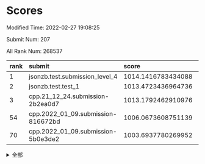 # Scores

Modified Time: 2022-02-27 19:08:25

Submit Num: 207

All Rank Num: 268537

| rank |               submit               |       score        |       sigma        | pk_num |
| :--- | :--------------------------------- | :----------------- | :----------------- | :----- |
| 1    | jsonzb.test.submission_level_4     | 1014.1416783434088 | 0.8359938811383659 | 5187   |
| 2    | jsonzb.test.test_1                 | 1013.4723436964736 | 0.8215650126502081 | 5194   |
| 3    | cpp.21_12_24.submission-2b2ea0d7   | 1013.1792462910976 | 0.8096096764426524 | 5189   |
| 54   | cpp.2022_01_09.submission-816672bd | 1006.0673608751139 | 0.7176775121987113 | 5192   |
| 70   | cpp.2022_01_09.submission-5b0e3de2 | 1003.6937780269952 | 0.7177283950626935 | 5186   |


<details>
<summary>全部</summary>

| rank |                 submit                 |       score        |       sigma        | pk_num |
| :--- | :------------------------------------- | :----------------- | :----------------- | :----- |
| 1    | jsonzb.test.submission_level_4         | 1014.1416783434088 | 0.8359938811383659 | 5187   |
| 2    | jsonzb.test.test_1                     | 1013.4723436964736 | 0.8215650126502081 | 5194   |
| 3    | cpp.21_12_24.submission-2b2ea0d7       | 1013.1792462910976 | 0.8096096764426524 | 5189   |
| 4    | gobigger.level_3.submission_level_3_38 | 1012.6210212678056 | 0.7753098562358631 | 5189   |
| 5    | gobigger.level_3.submission_level_3_34 | 1011.497101698891  | 0.7466436811801732 | 5186   |
| 6    | gobigger.level_3.submission_level_3_42 | 1011.4368137130634 | 0.742075096939579  | 5188   |
| 7    | gobigger.level_3.submission_level_3_19 | 1011.013231388695  | 0.762151824102269  | 5192   |
| 8    | gobigger.level_3.submission_level_3_22 | 1011.0087883070985 | 0.763706779733068  | 5188   |
| 9    | gobigger.level_3.submission_level_3_5  | 1010.7102830509511 | 0.8029598479358834 | 5189   |
| 10   | gobigger.level_3.submission_level_3_28 | 1010.6833801929016 | 0.7786291817355656 | 5186   |
| 11   | gobigger.level_3.submission_level_3_40 | 1010.5814477459544 | 0.7605450806653641 | 5192   |
| 12   | gobigger.level_3.submission_level_3_10 | 1010.5367061847471 | 0.7464648407700326 | 5189   |
| 13   | gobigger.level_3.submission_level_3_44 | 1010.5176890598942 | 0.7748358296307175 | 5196   |
| 14   | gobigger.level_3.submission_level_3_12 | 1010.394242154099  | 0.7646310362649527 | 5189   |
| 15   | gobigger.level_3.submission_level_3_41 | 1010.3920093429019 | 0.7503703986141131 | 5186   |
| 16   | gobigger.level_3.submission_level_3_3  | 1010.336115164184  | 0.7649277799042189 | 5186   |
| 17   | gobigger.level_3.submission_level_3_46 | 1010.3315189932813 | 0.7475456680645263 | 5186   |
| 18   | gobigger.level_3.submission_level_3_7  | 1010.3257162035818 | 0.747962701500885  | 5187   |
| 19   | gobigger.level_3.submission_level_3_15 | 1010.3110249547378 | 0.7586721660966114 | 5193   |
| 20   | gobigger.level_3.submission_level_3_31 | 1010.3028728400988 | 0.750062951456361  | 5192   |
| 21   | gobigger.level_3.submission_level_3_32 | 1010.229463093342  | 0.7731424455586587 | 5188   |
| 22   | gobigger.level_3.submission_level_3_25 | 1010.1666439058162 | 0.7701650687969215 | 5189   |
| 23   | gobigger.level_3.submission_level_3_48 | 1010.0885473833941 | 0.7551326536815097 | 5192   |
| 24   | gobigger.level_3.submission_level_3_47 | 1010.0830126478959 | 0.7595056473258704 | 5189   |
| 25   | gobigger.level_3.submission_level_3_36 | 1010.0794124506824 | 0.7580779328727439 | 5186   |
| 26   | gobigger.level_3.submission_level_3_18 | 1010.0726841822091 | 0.7570305311631801 | 5186   |
| 27   | gobigger.level_3.submission_level_3_24 | 1010.0444053479831 | 0.7552648954338802 | 5190   |
| 28   | gobigger.level_3.submission_level_3_23 | 1010.0052625347761 | 0.7526519554014571 | 5185   |
| 29   | gobigger.level_3.submission_level_3_39 | 1010.0028497066257 | 0.7609573719195997 | 5188   |
| 30   | gobigger.level_3.submission_level_3_37 | 1009.9891082411834 | 0.7398633143513116 | 5191   |
| 31   | gobigger.level_3.submission_level_3_27 | 1009.8980620914479 | 0.7558303606379568 | 5188   |
| 32   | gobigger.level_3.submission_level_3_9  | 1009.8766384388206 | 0.7536166974434214 | 5190   |
| 33   | gobigger.level_3.submission_level_3_26 | 1009.8358306432285 | 0.7506631641727576 | 5192   |
| 34   | gobigger.level_3.submission_level_3_20 | 1009.690953700498  | 0.7547257612162078 | 5190   |
| 35   | gobigger.level_3.submission_level_3_1  | 1009.6894421609201 | 0.7577846372622815 | 5189   |
| 36   | gobigger.level_3.submission_level_3_14 | 1009.6188632779371 | 0.7425448965154648 | 5192   |
| 37   | gobigger.level_3.submission_level_3_8  | 1009.527280673613  | 0.7701945476488506 | 5188   |
| 38   | gobigger.level_3.submission_level_3_16 | 1009.511277672519  | 0.7595132497934506 | 5186   |
| 39   | gobigger.level_3.submission_level_3_4  | 1009.4971096917989 | 0.76265783204739   | 5186   |
| 40   | gobigger.level_3.submission_level_3_21 | 1009.4944580891657 | 0.76587599819985   | 5188   |
| 41   | gobigger.level_3.submission_level_3_45 | 1009.4602145123797 | 0.7476922581462235 | 5189   |
| 42   | gobigger.level_3.submission_level_3_13 | 1009.4243072222469 | 0.7589010957869916 | 5189   |
| 43   | gobigger.level_3.submission_level_3_35 | 1009.4196378886159 | 0.7554244143970179 | 5188   |
| 44   | gobigger.level_3.submission_level_3_33 | 1009.3996598786653 | 0.7661480987434931 | 5187   |
| 45   | gobigger.level_3.submission_level_3_11 | 1009.3934164837186 | 0.7367342270574802 | 5195   |
| 46   | gobigger.level_3.submission_level_3_17 | 1009.3310292359191 | 0.7430682484772642 | 5194   |
| 47   | gobigger.level_3.submission_level_3_2  | 1009.3164467429365 | 0.7375636427941759 | 5189   |
| 48   | gobigger.level_3.submission_level_3_6  | 1009.30105636816   | 0.7725116779745785 | 5192   |
| 49   | gobigger.level_3.submission_level_3_43 | 1009.1850093320543 | 0.7248460166034265 | 5190   |
| 50   | gobigger.level_3.submission_level_3_30 | 1009.1727388937526 | 0.746462470865875  | 5188   |
| 51   | gobigger.level_3.submission_level_3_29 | 1009.0267895496706 | 0.7643725440433863 | 5184   |
| 52   | gobigger.level_3.submission_level_3_0  | 1008.6187100472497 | 0.7596425442740565 | 5185   |
| 53   | gobigger.level_3.submission_level_3_49 | 1008.2980443946726 | 0.7336366132727304 | 5194   |
| 54   | cpp.2022_01_09.submission-816672bd     | 1006.0673608751139 | 0.7176775121987113 | 5192   |
| 55   | gobigger.level_1.submission_level_1_49 | 1004.7291488645317 | 0.7238226438294108 | 5191   |
| 56   | gobigger.level_1.submission_level_1_38 | 1004.5135279730339 | 0.7273497046384487 | 5189   |
| 57   | gobigger.level_1.submission_level_1_1  | 1004.501660264405  | 0.7240151463554072 | 5188   |
| 58   | gobigger.level_1.submission_level_1_17 | 1004.3450836188085 | 0.723788822687221  | 5194   |
| 59   | gobigger.level_1.submission_level_1_39 | 1004.2759465220872 | 0.7277196520390741 | 5190   |
| 60   | gobigger.level_1.submission_level_1_11 | 1004.0903824172343 | 0.7143635118842284 | 5190   |
| 61   | gobigger.level_1.submission_level_1_32 | 1004.0825866868373 | 0.72215265071856   | 5185   |
| 62   | gobigger.level_1.submission_level_1_34 | 1004.0355298245915 | 0.7281651767635433 | 5189   |
| 63   | gobigger.level_1.submission_level_1_47 | 1004.0226414477161 | 0.7113771307791237 | 5189   |
| 64   | gobigger.level_1.submission_level_1_24 | 1003.9764617171778 | 0.7162915882390001 | 5193   |
| 65   | gobigger.level_1.submission_level_1_42 | 1003.9330472986177 | 0.7221777413822897 | 5184   |
| 66   | gobigger.level_1.submission_level_1_15 | 1003.8914980704523 | 0.7213394693836112 | 5191   |
| 67   | gobigger.level_1.submission_level_1_9  | 1003.7812755861487 | 0.7275486988853554 | 5188   |
| 68   | gobigger.level_1.submission_level_1_19 | 1003.7559967577972 | 0.7074403624830821 | 5188   |
| 69   | gobigger.level_1.submission_level_1_14 | 1003.6973773768563 | 0.726097528580003  | 5197   |
| 70   | cpp.2022_01_09.submission-5b0e3de2     | 1003.6937780269952 | 0.7177283950626935 | 5186   |
| 71   | gobigger.level_1.submission_level_1_41 | 1003.6352099472272 | 0.7146060607018643 | 5193   |
| 72   | gobigger.level_1.submission_level_1_40 | 1003.5047457169746 | 0.7121319865058149 | 5189   |
| 73   | gobigger.level_1.submission_level_1_7  | 1003.500787409823  | 0.7168174624117291 | 5189   |
| 74   | gobigger.level_1.submission_level_1_43 | 1003.4708419451644 | 0.719752679568256  | 5191   |
| 75   | gobigger.level_1.submission_level_1_37 | 1003.4012071554702 | 0.718816987905039  | 5191   |
| 76   | gobigger.level_1.submission_level_1_36 | 1003.3772087570954 | 0.7165899633649583 | 5190   |
| 77   | gobigger.level_1.submission_level_1_29 | 1003.3637413096915 | 0.7079260578182556 | 5187   |
| 78   | gobigger.level_1.submission_level_1_25 | 1003.345499315597  | 0.7089647034612447 | 5192   |
| 79   | gobigger.level_1.submission_level_1_46 | 1003.3137289142363 | 0.7112890827656292 | 5192   |
| 80   | gobigger.level_1.submission_level_1_26 | 1003.303922219002  | 0.7075968516168081 | 5183   |
| 81   | gobigger.level_1.submission_level_1_8  | 1003.2472222285647 | 0.7174622613662568 | 5190   |
| 82   | gobigger.level_1.submission_level_1_13 | 1003.2405365223744 | 0.7131351845790641 | 5194   |
| 83   | gobigger.level_1.submission_level_1_0  | 1003.1991940958117 | 0.7168610966097472 | 5191   |
| 84   | gobigger.level_1.submission_level_1_2  | 1003.1536993959376 | 0.7323180032896036 | 5190   |
| 85   | gobigger.level_1.submission_level_1_33 | 1003.1220973903603 | 0.7131447501207089 | 5192   |
| 86   | gobigger.level_1.submission_level_1_30 | 1003.0626690848179 | 0.7216002618604587 | 5190   |
| 87   | gobigger.level_1.submission_level_1_4  | 1003.0477176176818 | 0.7038689903755109 | 5191   |
| 88   | gobigger.level_1.submission_level_1_28 | 1002.891230288254  | 0.7025675251402645 | 5189   |
| 89   | gobigger.level_1.submission_level_1_21 | 1002.838326970442  | 0.7108325559094449 | 5188   |
| 90   | gobigger.level_1.submission_level_1_5  | 1002.8014493563436 | 0.7092897864040963 | 5188   |
| 91   | gobigger.level_1.submission_level_1_45 | 1002.788618050545  | 0.7180930030546119 | 5190   |
| 92   | gobigger.level_1.submission_level_1_10 | 1002.7499843167337 | 0.7240547667314242 | 5187   |
| 93   | gobigger.level_1.submission_level_1_35 | 1002.7414582438272 | 0.7296217178587076 | 5188   |
| 94   | gobigger.level_1.submission_level_1_27 | 1002.7075937823696 | 0.727276136831614  | 5191   |
| 95   | gobigger.level_1.submission_level_1_6  | 1002.5942943818475 | 0.7103649429723202 | 5189   |
| 96   | gobigger.level_1.submission_level_1_22 | 1002.586481289553  | 0.7179756971799082 | 5190   |
| 97   | gobigger.level_1.submission_level_1_48 | 1002.5721269788713 | 0.7039105281306887 | 5191   |
| 98   | gobigger.level_1.submission_level_1_16 | 1002.5690852819007 | 0.7183140483783937 | 5190   |
| 99   | gobigger.level_1.submission_level_1_3  | 1002.4636464988715 | 0.7053569711971662 | 5191   |
| 100  | gobigger.level_1.submission_level_1_12 | 1002.4105647227842 | 0.7149483182226437 | 5189   |
| 101  | gobigger.level_1.submission_level_1_23 | 1002.3964715332257 | 0.7161256268097245 | 5192   |
| 102  | gobigger.level_1.submission_level_1_31 | 1002.3736332605708 | 0.7076568919029503 | 5193   |
| 103  | gobigger.level_1.submission_level_1_20 | 1002.3410713971152 | 0.7058359038880256 | 5194   |
| 104  | gobigger.level_1.submission_level_1_44 | 1002.2641889817226 | 0.7175321623484809 | 5184   |
| 105  | gobigger.level_1.submission_level_1_18 | 1002.1530333257517 | 0.7245545812923253 | 5192   |
| 106  | gobigger.random.submission_random_5    | 997.1653238133708  | 0.705694425477267  | 5190   |
| 107  | gobigger.random.submission_random_30   | 996.9956127502506  | 0.7102675587540841 | 5186   |
| 108  | gobigger.random.submission_random_38   | 996.8901688859746  | 0.695239131160468  | 5195   |
| 109  | gobigger.random.submission_random_1    | 996.8038647853848  | 0.7103082018748087 | 5191   |
| 110  | gobigger.random.submission_random_4    | 996.7320958990942  | 0.7087341415308609 | 5190   |
| 111  | gobigger.random.submission_random_12   | 996.6807979886996  | 0.7113045490928659 | 5188   |
| 112  | gobigger.random.submission_random_43   | 996.6751781574419  | 0.7039588767989191 | 5189   |
| 113  | gobigger.random.submission_random_46   | 996.6533688296249  | 0.7059837079329531 | 5186   |
| 114  | gobigger.random.submission_random_28   | 996.616990987508   | 0.7067533519030722 | 5191   |
| 115  | gobigger.random.submission_random_19   | 996.5871463717995  | 0.7080771067760384 | 5189   |
| 116  | gobigger.random.submission_random_36   | 996.4167575525406  | 0.704382468832829  | 5187   |
| 117  | gobigger.random.submission_random_2    | 996.3897749322808  | 0.7089482710743146 | 5190   |
| 118  | gobigger.random.submission_random_35   | 996.3728221792227  | 0.7259374027717715 | 5187   |
| 119  | gobigger.random.submission_random_45   | 996.3540091327719  | 0.7055875433365627 | 5187   |
| 120  | gobigger.random.submission_random_48   | 996.3390881657568  | 0.7072611687660485 | 5187   |
| 121  | gobigger.random.submission_random_17   | 996.3098621962661  | 0.7149747647504866 | 5197   |
| 122  | gobigger.random.submission_random_3    | 996.2300600571526  | 0.7144156441365918 | 5187   |
| 123  | gobigger.random.submission_random_42   | 996.225034451517   | 0.7060772110807056 | 5188   |
| 124  | gobigger.random.submission_random_20   | 996.1696972624131  | 0.7084758964549158 | 5190   |
| 125  | gobigger.random.submission_random_18   | 996.1239708153427  | 0.7135664996326176 | 5193   |
| 126  | gobigger.random.submission_random_24   | 996.1035878599682  | 0.7143815207546659 | 5192   |
| 127  | gobigger.random.submission_random_10   | 996.0839232591833  | 0.7067119863879953 | 5190   |
| 128  | gobigger.random.submission_random_41   | 996.0615468977312  | 0.7101380190532867 | 5184   |
| 129  | gobigger.random.submission_random_47   | 996.0613524764187  | 0.7088359709583899 | 5194   |
| 130  | gobigger.random.submission_random_32   | 996.0482821390192  | 0.7085220763697407 | 5191   |
| 131  | gobigger.random.submission_random_39   | 995.9702135826271  | 0.7120342409855362 | 5183   |
| 132  | gobigger.random.submission_random_33   | 995.9619508894637  | 0.6952333849210385 | 5193   |
| 133  | gobigger.random.submission_random_15   | 995.956692833435   | 0.7231721166226839 | 5186   |
| 134  | gobigger.random.submission_random_34   | 995.9386496214976  | 0.7147371758868506 | 5187   |
| 135  | gobigger.random.submission_random_23   | 995.9274806471386  | 0.7203467181466422 | 5185   |
| 136  | gobigger.random.submission_random_29   | 995.9227611383977  | 0.7132026409234847 | 5189   |
| 137  | gobigger.random.submission_random_44   | 995.91893330361    | 0.7175077438536078 | 5194   |
| 138  | gobigger.random.submission_random_9    | 995.9093611575418  | 0.7157108063204627 | 5191   |
| 139  | gobigger.random.submission_random_27   | 995.8022958429818  | 0.7123323012796431 | 5187   |
| 140  | gobigger.random.submission_random_16   | 995.7996118281487  | 0.7075825761259176 | 5190   |
| 141  | gobigger.random.submission_random_22   | 995.763843252357   | 0.7096297276474999 | 5186   |
| 142  | gobigger.random.submission_random_0    | 995.6007661523223  | 0.7024793948877174 | 5184   |
| 143  | gobigger.random.submission_random_37   | 995.5400107848477  | 0.7013573882576488 | 5190   |
| 144  | gobigger.random.submission_random_7    | 995.5229729878689  | 0.708251966282778  | 5186   |
| 145  | gobigger.random.submission_random_6    | 995.3229784531114  | 0.728576918571977  | 5192   |
| 146  | gobigger.random.submission_random_21   | 995.2549566184371  | 0.7178552364985288 | 5189   |
| 147  | gobigger.random.submission_random_49   | 995.2473508981873  | 0.7150389051305366 | 5189   |
| 148  | gobigger.random.submission_random_11   | 995.1920692903794  | 0.7140066010076073 | 5186   |
| 149  | gobigger.random.submission_random_14   | 995.1897195339435  | 0.7193763310653991 | 5187   |
| 150  | gobigger.random.submission_random_13   | 995.1047671002992  | 0.7267225762155057 | 5190   |
| 151  | gobigger.random.submission_random_8    | 994.9069686260302  | 0.7198913019169052 | 5185   |
| 152  | gobigger.random.submission_random_40   | 994.787318541074   | 0.7337031866866977 | 5193   |
| 153  | gobigger.random.submission_random_26   | 994.5597112229402  | 0.7218038478966253 | 5191   |
| 154  | gobigger.random.submission_random_25   | 994.3056869876958  | 0.7245448735392265 | 5185   |
| 155  | gobigger.random.submission_random_31   | 994.2405138514519  | 0.7231287947368842 | 5189   |
| 156  | gobigger.level_2.submission_level_2_4  | 993.9171390573878  | 0.7413140402999547 | 5186   |
| 157  | gobigger.level_2.submission_level_2_29 | 993.8194462517101  | 0.732920199433352  | 5189   |
| 158  | gobigger.level_2.submission_level_2_13 | 993.7422544088281  | 0.7398539785974112 | 5189   |
| 159  | gobigger.level_2.submission_level_2_39 | 993.6899842029547  | 0.7454800866246326 | 5190   |
| 160  | gobigger.level_2.submission_level_2_46 | 993.424489374566   | 0.7242147742071223 | 5185   |
| 161  | gobigger.level_2.submission_level_2_38 | 993.3873448894192  | 0.7464758664403994 | 5186   |
| 162  | gobigger.level_2.submission_level_2_37 | 993.1780852112287  | 0.7295118452650436 | 5196   |
| 163  | gobigger.level_2.submission_level_2_25 | 993.1553056709837  | 0.7406783728037475 | 5189   |
| 164  | gobigger.level_2.submission_level_2_34 | 993.1528867341192  | 0.7397994089872956 | 5185   |
| 165  | gobigger.level_2.submission_level_2_22 | 993.0978532705107  | 0.7328532485708078 | 5186   |
| 166  | gobigger.level_2.submission_level_2_48 | 993.0476755581785  | 0.742726649251713  | 5188   |
| 167  | gobigger.level_2.submission_level_2_12 | 993.0035428068195  | 0.7335866739694373 | 5192   |
| 168  | gobigger.level_2.submission_level_2_33 | 992.8931817949269  | 0.7538498274665537 | 5183   |
| 169  | gobigger.level_2.submission_level_2_23 | 992.8847871746837  | 0.738077130488642  | 5190   |
| 170  | gobigger.level_2.submission_level_2_43 | 992.8756999753707  | 0.7352593365824723 | 5185   |
| 171  | gobigger.level_2.submission_level_2_40 | 992.6941143908738  | 0.730961088405836  | 5187   |
| 172  | gobigger.level_2.submission_level_2_11 | 992.6332263351477  | 0.7388454877687604 | 5185   |
| 173  | gobigger.level_2.submission_level_2_15 | 992.6157390626613  | 0.7545376575549851 | 5194   |
| 174  | gobigger.level_2.submission_level_2_27 | 992.5883157570189  | 0.7403869393678095 | 5191   |
| 175  | gobigger.level_2.submission_level_2_24 | 992.4649712720877  | 0.7466142833288901 | 5187   |
| 176  | gobigger.level_2.submission_level_2_30 | 992.2418123579728  | 0.7324876194772358 | 5187   |
| 177  | gobigger.level_2.submission_level_2_32 | 992.1551717533904  | 0.7266448921331978 | 5186   |
| 178  | gobigger.level_2.submission_level_2_18 | 992.0740073542767  | 0.7467781454061784 | 5188   |
| 179  | gobigger.level_2.submission_level_2_26 | 991.9884610131926  | 0.7433642448053548 | 5192   |
| 180  | gobigger.level_2.submission_level_2_19 | 991.9739203335503  | 0.7696735170701356 | 5190   |
| 181  | gobigger.level_2.submission_level_2_42 | 991.8102969585908  | 0.7549264682150983 | 5191   |
| 182  | gobigger.level_2.submission_level_2_16 | 991.7489639659939  | 0.7761181936506053 | 5194   |
| 183  | gobigger.level_2.submission_level_2_44 | 991.7118374686572  | 0.7463431641337933 | 5192   |
| 184  | gobigger.level_2.submission_level_2_17 | 991.7117780860771  | 0.7492830459432962 | 5195   |
| 185  | gobigger.level_2.submission_level_2_49 | 991.6649879340094  | 0.7264132566519825 | 5188   |
| 186  | gobigger.level_2.submission_level_2_1  | 991.6237815258647  | 0.7509150162232751 | 5188   |
| 187  | gobigger.level_2.submission_level_2_21 | 991.6163598908672  | 0.7317520302351014 | 5189   |
| 188  | gobigger.level_2.submission_level_2_36 | 991.5857872333992  | 0.7649736205196929 | 5186   |
| 189  | gobigger.level_2.submission_level_2_28 | 991.550702833758   | 0.7592451287841333 | 5188   |
| 190  | gobigger.level_2.submission_level_2_31 | 991.3715477995781  | 0.7578767673936969 | 5183   |
| 191  | gobigger.level_2.submission_level_2_41 | 991.2863888375881  | 0.752693694769791  | 5190   |
| 192  | gobigger.level_2.submission_level_2_0  | 991.2674565565907  | 0.7549274861865608 | 5193   |
| 193  | gobigger.level_2.submission_level_2_45 | 991.2600867492896  | 0.7478745984353702 | 5191   |
| 194  | gobigger.level_2.submission_level_2_35 | 991.2600867176205  | 0.7561288741432491 | 5192   |
| 195  | gobigger.level_2.submission_level_2_14 | 991.1217281489713  | 0.7554603352378231 | 5184   |
| 196  | gobigger.level_2.submission_level_2_10 | 991.1168022448744  | 0.761623071092125  | 5187   |
| 197  | gobigger.level_2.submission_level_2_20 | 991.1113162754714  | 0.7483675711377835 | 5187   |
| 198  | gobigger.level_2.submission_level_2_47 | 990.8725236985595  | 0.7500345260075714 | 5192   |
| 199  | gobigger.level_2.submission_level_2_2  | 990.7698294964608  | 0.7781174364379249 | 5181   |
| 200  | gobigger.level_2.submission_level_2_5  | 990.7535290337552  | 0.7802007329660341 | 5188   |
| 201  | gobigger.level_2.submission_level_2_6  | 990.7391412142765  | 0.7550593745709446 | 5189   |
| 202  | gobigger.level_2.submission_level_2_9  | 990.6818512445363  | 0.7509958341984296 | 5189   |
| 203  | gobigger.level_2.submission_level_2_8  | 990.6757527312026  | 0.7646558879511199 | 5188   |
| 204  | gobigger.level_2.submission_level_2_3  | 990.1267806108651  | 0.7699966575377943 | 5193   |
| 205  | gobigger.level_2.submission_level_2_7  | 989.9397206291413  | 0.7636317927417396 | 5192   |
| 206  | gobigger.none.submission_none_0        | 977.7800139068237  | 1.293107435163808  | 5186   |
| 207  | gobigger.none.submission_none_1        | 975.2446236477055  | 1.4841659654333372 | 5187   |

</details>